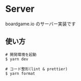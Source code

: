 # Server

boardgame.io のサーバー実装です

## 使い方

```
# 開発環境を起動
$ yarn dev

# コード整形(lint & prettier)
$ yarn format
```
